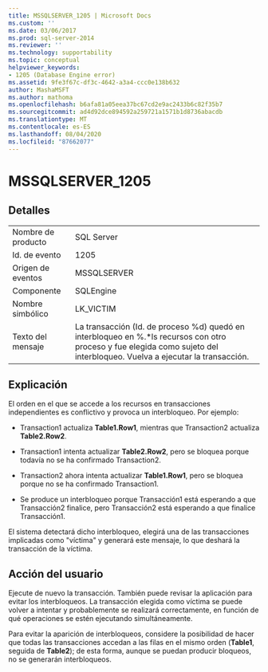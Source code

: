 ```yaml
---
title: MSSQLSERVER_1205 | Microsoft Docs
ms.custom: ''
ms.date: 03/06/2017
ms.prod: sql-server-2014
ms.reviewer: ''
ms.technology: supportability
ms.topic: conceptual
helpviewer_keywords:
- 1205 (Database Engine error)
ms.assetid: 9fe3f67c-df3c-4642-a3a4-ccc0e138b632
author: MashaMSFT
ms.author: mathoma
ms.openlocfilehash: b6afa81a05eea37bc67cd2e9ac2433b6c82f35b7
ms.sourcegitcommit: ad4d92dce894592a259721a1571b1d8736abacdb
ms.translationtype: MT
ms.contentlocale: es-ES
ms.lasthandoff: 08/04/2020
ms.locfileid: "87662077"
---
```

# <a name="mssqlserver_1205"></a>MSSQLSERVER_1205
    
## <a name="details"></a>Detalles  
  
|||  
|-|-|  
|Nombre de producto|SQL Server|  
|Id. de evento|1205|  
|Origen de eventos|MSSQLSERVER|  
|Componente|SQLEngine|  
|Nombre simbólico|LK_VICTIM|  
|Texto del mensaje|La transacción (Id. de proceso %d) quedó en interbloqueo en %.*ls recursos con otro proceso y fue elegida como sujeto del interbloqueo. Vuelva a ejecutar la transacción.|  
  
## <a name="explanation"></a>Explicación  
 El orden en el que se accede a los recursos en transacciones independientes es conflictivo y provoca un interbloqueo. Por ejemplo:  
  
-   Transaction1 actualiza **Table1.Row1**, mientras que Transaction2 actualiza **Table2.Row2**.  
  
-   Transaction1 intenta actualizar **Table2.Row2**, pero se bloquea porque todavía no se ha confirmado Transaction2.  
  
-   Transaction2 ahora intenta actualizar **Table1.Row1**, pero se bloquea porque no se ha confirmado Transaction1.  
  
-   Se produce un interbloqueo porque Transacción1 está esperando a que Transacción2 finalice, pero Transacción2 está esperando a que finalice Transacción1.  
  
 El sistema detectará dicho interbloqueo, elegirá una de las transacciones implicadas como "víctima" y generará este mensaje, lo que deshará la transacción de la víctima.  
  
## <a name="user-action"></a>Acción del usuario  
 Ejecute de nuevo la transacción. También puede revisar la aplicación para evitar los interbloqueos. La transacción elegida como víctima se puede volver a intentar y probablemente se realizará correctamente, en función de qué operaciones se estén ejecutando simultáneamente.  
  
 Para evitar la aparición de interbloqueos, considere la posibilidad de hacer que todas las transacciones accedan a las filas en el mismo orden (**Table1**, seguida de **Table2**); de esta forma, aunque se puedan producir bloqueos, no se generarán interbloqueos.  
  
  
